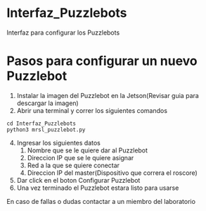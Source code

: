 # Interfaz_Puzzlebots
Interfaz para configurar los Puzzlebots

# Pasos para configurar un nuevo Puzzlebot

1. Instalar la imagen del Puzzlebot en la Jetson(Revisar guia para descargar la imagen)
2.  Abrir una terminal y correr los siguientes comandos
```
cd Interfaz_Puzzlebots
python3 mrsl_puzzlebot.py
```
4.  Ingresar los siguientes datos
    1. Nombre que se le quiere dar al Puzzlebot
    2. Direccion IP que se le quiere asignar
    3. Red a la que se quiere conectar
    4. Direccion IP del master(Dispositivo que correra el roscore)
5. Dar click en el boton Configurar Puzzlebot
6. Una vez terminado el Puzzlebot estara listo para usarse

En caso de fallas o dudas contactar a un miembro del laboratorio
